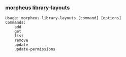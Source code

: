 ### morpheus library-layouts

```
Usage: morpheus library-layouts [command] [options]
Commands:
	add
	get
	list
	remove
	update
	update-permissions
```
